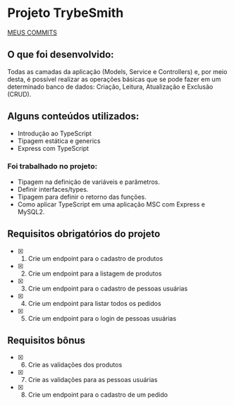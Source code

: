 # Projeto TrybeSmith

[MEUS COMMITS](https://github.com/HugoRamosC/trybesmith/commits)

## O que foi desenvolvido:

Todas as camadas da aplicação (Models, Service e Controllers) e, por meio desta, é possível realizar as operações básicas que se pode fazer em um determinado banco de dados: Criação, Leitura, Atualização e Exclusão (CRUD).

## Alguns conteúdos utilizados:

- Introdução ao TypeScript
- Tipagem estática e generics
- Express com TypeScript

### Foi trabalhado no projeto:

- Tipagem na definição de variáveis e parâmetros.
- Definir interfaces/types.
- Tipagem para definir o retorno das funções.
- Como aplicar TypeScript em uma aplicação MSC com Express e MySQL2.

## Requisitos obrigatórios do projeto

- [x] 1. Crie um endpoint para o cadastro de produtos
- [x] 2. Crie um endpoint para a listagem de produtos
- [x] 3. Crie um endpoint para o cadastro de pessoas usuárias
- [x] 4. Crie um endpoint para listar todos os pedidos
- [x] 5. Crie um endpoint para o login de pessoas usuárias

## Requisitos bônus

- [x] 6. Crie as validações dos produtos
- [x] 7. Crie as validações para as pessoas usuárias
- [x] 8. Crie um endpoint para o cadastro de um pedido
